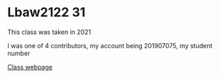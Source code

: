 # Lbaw2122 31

This class was taken in 2021

I was one of 4 contributors, my account being 201907075, my student number

[Class webpage](https://sigarra.up.pt/feup/en/ucurr_geral.ficha_uc_view?pv_ocorrencia_id=484433)
